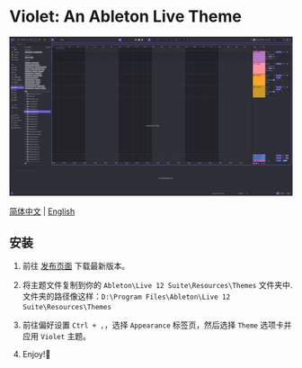 # Violet: An Ableton Live Theme

![violet](./screenshot.png)

[简体中文](./README_ZH.MD) | [English](./README.MD)

## 安装

1. 前往  [发布页面](https://github.com/polarissdesu/violet-theme/releases) 下载最新版本。

2. 将主题文件复制到你的 `Ableton\Live 12 Suite\Resources\Themes` 文件夹中.
文件夹的路径像这样：`D:\Program Files\Ableton\Live 12 Suite\Resources\Themes`

3. 前往偏好设置 `Ctrl + ,`，选择 `Appearance` 标签页，然后选择 `Theme` 选项卡并应用 `Violet` 主题。

4. Enjoy!🎹
